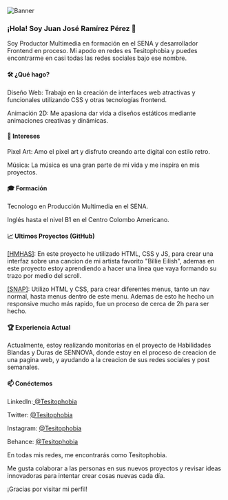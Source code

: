 ![Banner](https://og-api.qbytes.dev/github/banner/Tesitophobia?text=Multimedia)

### ¡Hola! Soy Juan José Ramírez Pérez 👋

Soy Productor Multimedia en formación en el SENA y desarrollador Frontend en proceso. Mi apodo en redes es Tesitophobia y puedes encontrarme en casi todas las redes sociales bajo ese nombre.

#### 🛠️ ¿Qué hago?

Diseño Web: Trabajo en la creación de interfaces web atractivas y funcionales utilizando CSS y otras tecnologías frontend.

Animación 2D: Me apasiona dar vida a diseños estáticos mediante animaciones creativas y dinámicas.

#### 🎨 Intereses

Pixel Art: Amo el pixel art y disfruto creando arte digital con estilo retro.

Música: La música es una gran parte de mi vida y me inspira en mis proyectos.

#### 🎓 Formación

Tecnologo en Producción Multimedia en el SENA.

Inglés hasta el nivel B1 en el Centro Colombo Americano.

#### 📈 Ultimos Proyectos (GitHub)

[[HMHAS]](https://github.com/Tesitophobia/HMHAS "[HMHAS]"): En este proyecto he utilizado HTML, CSS y JS, para crear una interfaz sobre una cancion de mi artista favorito "Billie Eilish", ademas en este proyecto estoy aprendiendo a hacer una linea que vaya formando su trazo por medio del scroll.

[[SNAP]](https://github.com/Tesitophobia/snap "[SNAP]"): Utilizo HTML y CSS, para crear diferentes menus, tanto un nav normal, hasta menus dentro de este menu. Ademas de esto he hecho un responsive mucho más rapido, fue un proceso de cerca de 2h para ser hecho.

#### 🏆 Experiencia Actual

Actualmente, estoy realizando monitorías en el proyecto de Habilidades Blandas y Duras de SENNOVA, donde estoy en el proceso de creacion de una pagina web, y ayudando a la creacion de sus redes sociales y post semanales.

#### 📫 Conéctemos
LinkedIn:[ @Tesitophobia](https://www.linkedin.com/in/tesitophobia/ " @Tesitophobia")

Twitter: [@Tesitophobia](http://x.com/Tesitophobia "@Tesitophobia")

Instagram: [@Tesitophobia](http://www.Instagram.com/Tesitophobia "@Tesitophobia")

Behance: [@Tesitophobia](https://www.behance.net/juanjoramirez10 "@Tesitophobia")

En todas mis redes, me encontrarás como Tesitophobia.

Me gusta colaborar a las personas en sus nuevos proyectos y revisar ideas innovadoras para intentar crear cosas nuevas cada día.

¡Gracias por visitar mi perfil!
